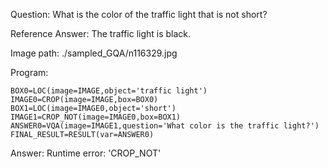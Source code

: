 Question: What is the color of the traffic light that is not short?

Reference Answer: The traffic light is black.

Image path: ./sampled_GQA/n116329.jpg

Program:

```
BOX0=LOC(image=IMAGE,object='traffic light')
IMAGE0=CROP(image=IMAGE,box=BOX0)
BOX1=LOC(image=IMAGE0,object='short')
IMAGE1=CROP_NOT(image=IMAGE0,box=BOX1)
ANSWER0=VQA(image=IMAGE1,question='What color is the traffic light?')
FINAL_RESULT=RESULT(var=ANSWER0)
```
Answer: Runtime error: 'CROP_NOT'

